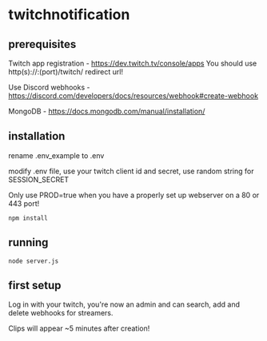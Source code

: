 # twitchnotification

## prerequisites
Twitch app registration - https://dev.twitch.tv/console/apps
You should use http(s)://<server>:(port)/twitch/ redirect url!

Use Discord webhooks - https://discord.com/developers/docs/resources/webhook#create-webhook

MongoDB - https://docs.mongodb.com/manual/installation/


## installation
rename .env_example to .env
  
modify .env file, use your twitch client id and secret, use random string for SESSION_SECRET

  Only use PROD=true when you have a properly set up webserver on a 80 or 443 port!

`npm install`

## running
`node server.js`

## first setup
Log in with your twitch, you're now an admin and can search, add and delete webhooks for streamers.

Clips will appear ~5 minutes after creation!
